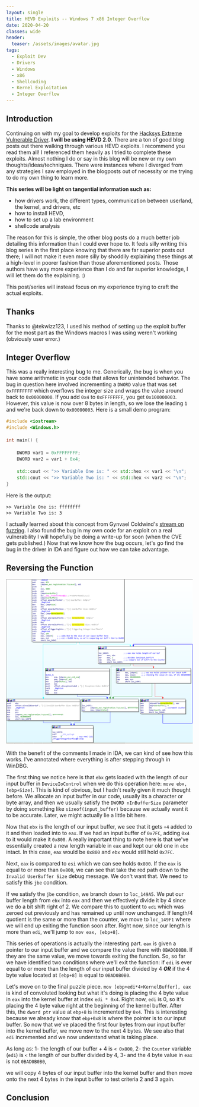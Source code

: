 ```yaml
---
layout: single
title: HEVD Exploits -- Windows 7 x86 Integer Overflow
date: 2020-04-20
classes: wide
header:
  teaser: /assets/images/avatar.jpg
tags:
  - Exploit Dev
  - Drivers
  - Windows
  - x86
  - Shellcoding
  - Kernel Exploitation
  - Integer Overflow
---
```


## Introduction
Continuing on with my goal to develop exploits for the [Hacksys Extreme Vulnerable Driver](https://github.com/hacksysteam/HackSysExtremeVulnerableDriver). **I will be using HEVD 2.0**. There are a ton of good blog posts out there walking through various HEVD exploits. I recommend you read them all! I referenced them heavily as I tried to complete these exploits. Almost nothing I do or say in this blog will be new or my own thoughts/ideas/techniques. There were instances where I diverged from any strategies I saw employed in the blogposts out of necessity or me trying to do my own thing to learn more.

**This series will be light on tangential information such as:**
+ how drivers work, the different types, communication between userland, the kernel, and drivers, etc
+ how to install HEVD,
+ how to set up a lab environment
+ shellcode analysis

The reason for this is simple, the other blog posts do a much better job detailing this information than I could ever hope to. It feels silly writing this blog series in the first place knowing that there are far superior posts out there; I will not make it even more silly by shoddily explaining these things at a high-level in poorer fashion than those aforementioned posts. Those authors have way more experience than I do and far superior knowledge, I will let them do the explaining. :)

This post/series will instead focus on my experience trying to craft the actual exploits.

## Thanks
Thanks to @tekwizz123, I used his method of setting up the exploit buffer for the most part as the Windows macros I was using weren't working (obviously user error.)

## Integer Overflow
This was a really interesting bug to me. Generically, the bug is when you have some arithmetic in your code that allows for unintended behavior. The bug in question here involved incrementing a `DWORD` value that was set `0xFFFFFFFF` which overflows the integer size and wraps the value around back to `0x00000000`. If you add `0x4` to `0xFFFFFFFF`, you get `0x100000003`. However, this value is now over 8 bytes in length, so we lose the leading `1` and we're back down to `0x00000003`. Here is a small demo program:
```cpp
#include <iostream>
#include <Windows.h>

int main() {

	DWORD var1 = 0xFFFFFFFF;
	DWORD var2 = var1 + 0x4;

	std::cout << ">> Variable One is: " << std::hex << var1 << "\n";
	std::cout << ">> Variable Two is: " << std::hex << var2 << "\n";
}
```

Here is the output:
```
>> Variable One is: ffffffff
>> Variable Two is: 3
```

I actually learned about this concept from Gynvael Coldwind's [stream on fuzzing](https://www.youtube.com/watch?v=BrDujogxYSk). I also found the bug in my own code for an exploit on a real vulnerability I will hopefully be doing a write-up for soon (when the CVE gets published.) Now that we know how the bug occurs, let's go find the bug in the driver in IDA and figure out how we can take advantage. 

## Reversing the Function
![](/assets/images/AWE/IntOverflowFunc.PNG)

With the benefit of the comments I made in IDA, we can kind of see how this works. I've annotated where everything is after stepping through in WinDBG. 

The first thing we notice here is that `ebx` gets loaded with the length of our input buffer in `DeviceIoControl` when we do this operation here: `move ebx, [ebp+Size]`. This is kind of obvious, but I hadn't really given it much thought before. We allocate an input buffer in our code, usually its a character or byte array, and then we usually satisfy the `DWORD nInBufferSize` parameter by doing something like `sizeof(input_buffer)` because we actually want it to be accurate. Later, we might actually lie a little bit here. 

Now that `ebx` is the length of our input buffer, we see that it gets `+4` added to it and then loaded into to `eax`. If we had an input buffer of `0x7FC`, adding `0x4` to it would make it `0x800`. A really important thing to note here is that we've essentially created a new length variable in `eax` and kept our old one in `ebx` intact. In this case, `eax` would be `0x800` and `ebx` would still hold `0x7FC`. 

Next, `eax` is compared to `esi` which we can see holds `0x800`. If the `eax` is equal to or more than `0x800`, we can see that take the red path down to the `Invalid UserBuffer Size` debug message. We don't want that. We need to satisfy this `jbe` condition. 

If we satisfy the `jbe` condition, we branch down to `loc_149A5`. We put our buffer length from `ebx` into `eax` and then we effectively divide it by 4 since we do a bit shift right of 2. We compare this to quotient to `edi` which was zeroed out previously and has remained up until now unchanged. If length/4 quotient is the same or more than the counter, we move to `loc_149F1` where we will end up exiting the function soon after. Right now, since our length is more than `edi`, we'll jump to `mov eax, [ebp+8]`. 

This series of operations is actually the interesting part. `eax` is given a pointer to our input buffer and we compare the value there with `0BAD0B0B0`. If they are the same value, we move towards exiting the function. So, so far we have identified two conditions where we'll exit the function: if `edi` is ever equal to or more than the length of our input buffer divided by 4 ***OR*** if the 4 byte value located at `[ebp+8]` is equal to `0BAD0B0B0`.

Let's move on to the final puzzle piece. `mov [ebp+edi*4+KernelBuffer], eax` is kind of convoluted looking but what it's doing is placing the 4 byte value in `eax` into the kernel buffer at index `edi * 0x4`. Right now, `edi` is 0, so it's placing the 4 byte value right at the beginning of the kernel buffer. After this, the `dword ptr` value at `ebp+8` is incremented by `0x4`. This is interesting because we already know that `ebp+0x8` is where the pointer is to our input buffer. So now that we've placed the first four bytes from our input buffer into the kernel buffer, we move now to the next 4 bytes. We see also that `edi` incremented and we now understand what is taking place. 

As long as:
1- the length of our buffer + 4 is `< 0x800`, 
2- the `Counter` variable (`edi`) is `<` the length of our buffer divided by 4, 
3- and the 4 byte value in `eax` is not `0BAD0B0B0`,

we will copy 4 bytes of our input buffer into the kernel buffer and then move onto the next 4 bytes in the input buffer to test criteria 2 and 3 again. 

## Conclusion
